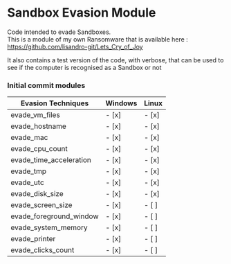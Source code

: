 <h1>Sandbox Evasion Module</h1>

Code intended to evade Sandboxes. </br>
This is a module of my own Ransomware that is available here :
https://github.com/lisandro-git/Lets_Cry_of_Joy </br>

It also contains a test version of the code, with verbose, that can be used to see if the computer is recognised as a Sandbox or not

<h3>Initial commit modules</h3>

|   Evasion Techniques   | Windows | Linux |
|------------------------|---------|-------|
|evade_vm_files          |  - [x]  | - [x] |
|evade_hostname          |  - [x]  | - [x] |
|evade_mac               |  - [x]  | - [x] |
|evade_cpu_count         |  - [x]  | - [x] |
|evade_time_acceleration |  - [x]  | - [x] |
|evade_tmp               |  - [x]  | - [x] |
|evade_utc               |  - [x]  | - [x] |
|evade_disk_size         |  - [x]  | - [x] |
|evade_screen_size       |  - [x]  | - [ ] |
|evade_foreground_window |  - [x]  | - [ ] |
|evade_system_memory     |  - [x]  | - [ ] |
|evade_printer           |  - [x]  | - [ ] |
|evade_clicks_count      |  - [x]  | - [ ] |
 

